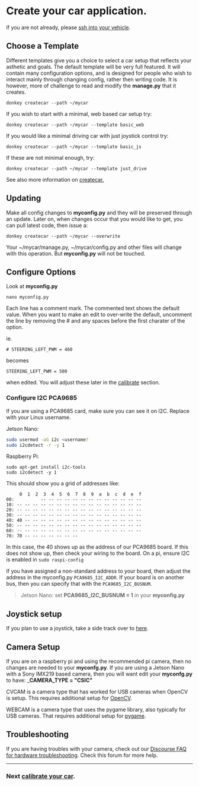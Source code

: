 # Create your car application.

If you are not already, please [ssh into your vehicle](/guide/robot_sbc/setup_raspberry_pi/#step-5-connecting-to-the-pi).


## Choose a Template

Different templates give you a choice to select a car setup that reflects your asthetic and goals. The default template will be very full featured. It will contain many configuration options, and is designed for people who wish to interact mainly through changing config, rather then writing code. It is however, more of challenge to read and modify the __manage.py__ that it creates.

```
donkey createcar --path ~/mycar
```

If you wish to start with a minimal, web based car setup try:
```
donkey createcar --path ~/mycar --template basic_web
```

If you would like a minimal driving car with just joystick control try:
```
donkey createcar --path ~/mycar --template basic_js
```

If these are not minimal enough, try:
```
donkey createcar --path ~/mycar --template just_drive
```


See also more information on [createcar.](/utility/donkey/#create-car)


## Updating

Make all config changes to __myconfig.py__ and they will be preserved through an update. Later on, when changes occur that you would like to get, you can pull latest code, then issue a:

```
donkey createcar --path ~/mycar --overwrite
```

Your ~/mycar/manage.py, ~/mycar/config.py and other files will change with this operation. But __myconfig.py__ will not be touched.

## Configure Options

Look at __myconfig.py__
```
nano myconfig.py
```
Each line has a comment mark. The commented text shows the default value. When you want to make an edit to over-write the default, uncomment the line by removing the # and any spaces before the first charater of the option.

ie.

`# STEERING_LEFT_PWM = 460`

becomes

`STEERING_LEFT_PWM = 500`

when edited. You will adjust these later in the [calibrate](/guide/calibrate/) section.

### Configure I2C PCA9685
If you are using a PCA9685 card, make sure you can see it on I2C.  Replace <username> with your Linux username.

Jetson Nano:

```bash
sudo usermod -aG i2c <username?
sudo i2cdetect -r -y 1
```

Raspberry Pi:

```
sudo apt-get install i2c-tools
sudo i2cdetect -y 1
```

This should show you a grid of addresses like:

```
     0  1  2  3  4  5  6  7  8  9  a  b  c  d  e  f
00:          -- -- -- -- -- -- -- -- -- -- -- -- --
10: -- -- -- -- -- -- -- -- -- -- -- -- -- -- -- --
20: -- -- -- -- -- -- -- -- -- -- -- -- -- -- -- --
30: -- -- -- -- -- -- -- -- -- -- -- -- -- -- -- --
40: 40 -- -- -- -- -- -- -- -- -- -- -- -- -- -- --
50: -- -- -- -- -- -- -- -- -- -- -- -- -- -- -- --
60: -- -- -- -- -- -- -- -- -- -- -- -- -- -- -- --
70: 70 -- -- -- -- -- -- --
```

In this case, the 40 shows up as the address of our PCA9685 board. If this does not show up, then check your wiring to the board. On a pi, ensure I2C is enabled in ```sudo raspi-config```

If you have assigned a non-standard address to your board, then adjust the address in the myconfig.py `PCA9685_I2C_ADDR`. If your board is on another bus, then you can specify that with the `PCA9685_I2C_BUSNUM`.

> Jetson Nano: set __PCA9685_I2C_BUSNUM = 1__ in your __myconfig.py__


## Joystick setup

If you plan to use a joystick, take a side track over to [here](/parts/controllers/#joystick-controller).

## Camera Setup

If you are on a raspberry pi and using the recommended pi camera, then no changes are needed to your __myconfg.py__. If you are using a Jetson Nano with a Sony IMX219 based camera, then you will want edit your __myconfg.py__ to have:
___CAMERA_TYPE = "CSIC"__

CVCAM is a camera type that has worked for USB cameras when OpenCV is setup. This requires additional setup for [OpenCV](https://pypi.org/project/opencv-python/).

WEBCAM is a camera type that uses the pygame library, also typically for USB cameras. That requires additional setup for [pygame](https://www.pygame.org/wiki/GettingStarted).

## Troubleshooting

If you are having troubles with your camera, check out our [Discourse FAQ for hardware troubleshooting](https://donkey.discourse.group/t/faq-troubleshooting/33). Check this forum for more help.

-------

### Next [calibrate your car](/guide/calibrate/).
